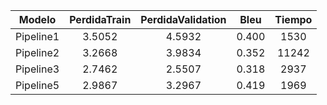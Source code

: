 | Modelo | PerdidaTrain | PerdidaValidation | Bleu | Tiempo |
|:---:|:---:|:---:|:---:|:---:|
| Pipeline1 | 3.5052 | 4.5932 | 0.400 | 1530 |
| Pipeline2 | 3.2668 | 3.9834 | 0.352 | 11242 |
| Pipeline3 | 2.7462 | 2.5507 | 0.318 | 2937 |
| Pipeline5 | 2.9867 | 3.2967 | 0.419 | 1969 |
